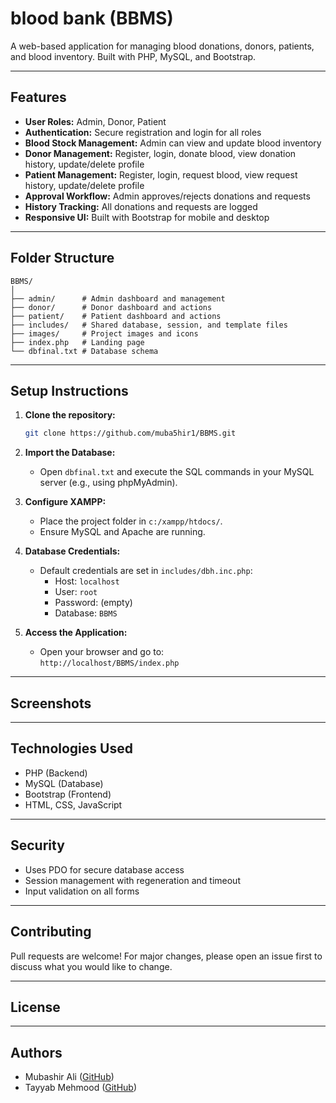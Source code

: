 # blood bank (BBMS)

A web-based application for managing blood donations, donors, patients, and blood inventory. Built with PHP, MySQL, and Bootstrap.

---

## Features

- **User Roles:** Admin, Donor, Patient
- **Authentication:** Secure registration and login for all roles
- **Blood Stock Management:** Admin can view and update blood inventory
- **Donor Management:** Register, login, donate blood, view donation history, update/delete profile
- **Patient Management:** Register, login, request blood, view request history, update/delete profile
- **Approval Workflow:** Admin approves/rejects donations and requests
- **History Tracking:** All donations and requests are logged
- **Responsive UI:** Built with Bootstrap for mobile and desktop

---

## Folder Structure

```
BBMS/
│
├── admin/      # Admin dashboard and management
├── donor/      # Donor dashboard and actions
├── patient/    # Patient dashboard and actions
├── includes/   # Shared database, session, and template files
├── images/     # Project images and icons
├── index.php   # Landing page
└── dbfinal.txt # Database schema
```

---

## Setup Instructions

1. **Clone the repository:**
   ```bash
   git clone https://github.com/muba5hir1/BBMS.git
   ```

2. **Import the Database:**
   - Open `dbfinal.txt` and execute the SQL commands in your MySQL server (e.g., using phpMyAdmin).

3. **Configure XAMPP:**
   - Place the project folder in `c:/xampp/htdocs/`.
   - Ensure MySQL and Apache are running.

4. **Database Credentials:**
   - Default credentials are set in `includes/dbh.inc.php`:
     - Host: `localhost`
     - User: `root`
     - Password: (empty)
     - Database: `BBMS`

5. **Access the Application:**
   - Open your browser and go to:  
     `http://localhost/BBMS/index.php`

---

## Screenshots

---

## Technologies Used

- PHP (Backend)
- MySQL (Database)
- Bootstrap (Frontend)
- HTML, CSS, JavaScript

---

## Security

- Uses PDO for secure database access
- Session management with regeneration and timeout
- Input validation on all forms

---

## Contributing

Pull requests are welcome! For major changes, please open an issue first to discuss what you would like to change.

---

## License


---

## Authors

- Mubashir Ali ([GitHub](https://github.com/muba5hir1))
- Tayyab Mehmood ([GitHub](https://github.com/Tayyabpcomits))
